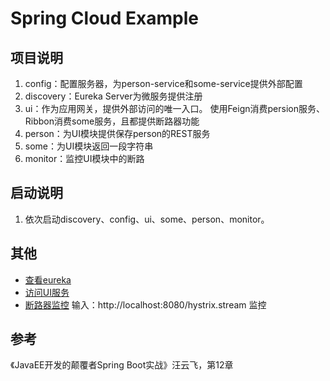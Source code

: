 # Spring Cloud Example

## 项目说明

1. config：配置服务器，为person-service和some-service提供外部配置
2. discovery：Eureka Server为微服务提供注册
3. ui：作为应用网关，提供外部访问的唯一入口。 使用Feign消费persion服务、Ribbon消费some服务，且都提供断路器功能
4. person：为UI模块提供保存person的REST服务
5. some：为UI模块返回一段字符串
6. monitor：监控UI模块中的断路

## 启动说明

1. 依次启动discovery、config、ui、some、person、monitor。

## 其他

- [查看eureka](http://localhost:8761)
- [访问UI服务](http://localhost:8080)
- [断路器监控](http://localhost:8989/hystrix.stream) 输入：http://localhost:8080/hystrix.stream 监控

## 参考

《JavaEE开发的颠覆者Spring Boot实战》汪云飞，第12章